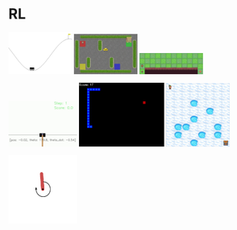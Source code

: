 # RL

<img width="25%" src="https://github.com/parkkyungjun/RL/blob/main/gym/MountainCar-v0/MountainCar-v0.gif"> <img width="25%" src="https://github.com/parkkyungjun/RL/blob/main/gym/Taxi-v3/Taxi-v3.gif"> <img width="25%" src="https://github.com/parkkyungjun/RL/blob/main/gym/CliffWalking-v0/CliffWalking-v0.gif">

<img width="27%" src="https://github.com/parkkyungjun/RL/blob/main/pendulum/pendulum.gif?raw=true"> <img width="33.5%" src="https://github.com/parkkyungjun/RL/blob/main/snake_ai/result/SnakeAI.gif?raw=true"> <img width="25%" src="https://github.com/parkkyungjun/RL/blob/main/gym/FrozenLake8x8-v1/FrozenLake8x8-v1.gif">

<img width="27%" src="https://github.com/parkkyungjun/RL/blob/main/gym/Pendulum-v1/Pendulum-v1.gif">


